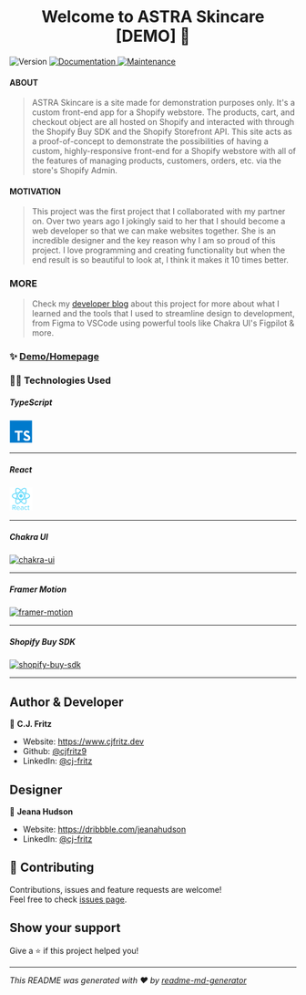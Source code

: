 <h1 align="center">Welcome to ASTRA Skincare [DEMO] 👋</h1>
<p>
  <img alt="Version" src="https://img.shields.io/badge/version-1.0.0-blue.svg?cacheSeconds=2592000" />
  <a href="https://github.com/AtlasCreative/astra-skincare/blob/main/README.md" target="_blank">
    <img alt="Documentation" src="https://img.shields.io/badge/documentation-yes-brightgreen.svg" />
  </a>
  <a href="https://github.com/cjfritz9/React-Shopify/graphs/commit-activity" target="_blank">
    <img alt="Maintenance" src="https://img.shields.io/badge/Maintained%3F-yes-green.svg" />
  </a>
</p>

#### ABOUT

> ASTRA Skincare is a site made for demonstration purposes only. It's a custom front-end app for a Shopify webstore. The products, cart, and checkout object are all hosted on Shopify and interacted with through the Shopify Buy SDK and the Shopify Storefront API. This site acts as a proof-of-concept to demonstrate the possibilities of having a custom, highly-responsive front-end for a Shopify webstore with all of the features of managing products, customers, orders, etc. via the store's Shopify Admin.

#### MOTIVATION

> This project was the first project that I collaborated with my partner on. Over two years ago I jokingly said to her that I should become a web developer so that we can make websites together. She is an incredible designer and the key reason why I am so proud of this project. I love programming and creating functionality but when the end result is so beautiful to look at, I think it makes it 10 times better.

### MORE

> Check my [developer blog](https://cjfritz.dev/blogs) about this project for more about what I learned and the tools that I used to streamline design to development, from Figma to VSCode using powerful tools like Chakra UI's Figpilot & more.

### ✨ [Demo/Homepage](https://www.astra-skincare.com)

### 👨‍💻 Technologies Used

##### TypeScript

<a href="https://www.typescriptlang.org/" target="_blank" rel="noreferrer"> <img src="https://raw.githubusercontent.com/devicons/devicon/master/icons/typescript/typescript-original.svg" alt="typescript" width="40" height="40"/></a>

---

##### React

<a href="https://reactjs.org/" target="_blank" rel="noreferrer"> <img src="https://raw.githubusercontent.com/devicons/devicon/master/icons/react/react-original-wordmark.svg" alt="react" width="40" height="40"/></a>

---

##### Chakra UI

<a href="https://chakra-ui.com" target="_blank" rel="noreferrer"> <img src="https://images.opencollective.com/chakra-ui-pro/61bd1dd/logo/256.png" alt="chakra-ui" width="40" height="40"/></a>

---

##### Framer Motion

<a href="https://www.framer.com/motion/" target="_blank" rel="noreferrer"> <img src="https://e1.pngegg.com/pngimages/188/872/png-clipart-macos-app-icons-framer.png" alt="framer-motion" width="40" height="40"/></a>

---

##### Shopify Buy SDK

<a href="https://www.npmjs.com/package/shopify-buy" target="_blank" rel="noreferrer"> <img src="https://brandeps.com/logo-download/S/Shopify-logo-vector-01.svg" alt="shopify-buy-sdk" width="40" height="40"/></a>

---

## Author & Developer

👨 **C.J. Fritz**

- Website: https://www.cjfritz.dev
- Github: [@cjfritz9](https://github.com/cjfritz9)
- LinkedIn: [@cj-fritz](https://linkedin.com/in/cj-fritz)

## Designer

👩 **Jeana Hudson**

- Website: https://dribbble.com/jeanahudson
- LinkedIn: [@cj-fritz](https://linkedin.com/in/jeanahudson)

## 🤝 Contributing

Contributions, issues and feature requests are welcome!<br />Feel free to check [issues page](https://github.com/AtlasCreative/astra-skincare/issues).

## Show your support

Give a ⭐️ if this project helped you!

---

_This README was generated with ❤️ by [readme-md-generator](https://github.com/kefranabg/readme-md-generator)_
